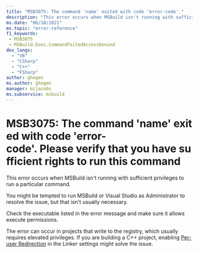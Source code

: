 ```yaml
---
title: "MSB3075: The command 'name' exited with code 'error-code'."
description: "This error occurs when MSBuild isn't running with sufficient privileges to run a particular command."
ms.date: "06/18/2021"
ms.topic: "error-reference"
f1_keywords:
 - MSB3075
 - MSBuild.Exec.CommandFailedAccessDenied
dev_langs:
  - "VB"
  - "CSharp"
  - "C++"
  - "FSharp"
author: ghogen
ms.author: ghogen
manager: mijacobs
ms.subservice: msbuild
---
```

# MSB3075: The command 'name' exited with code 'error-code'. Please verify that you have sufficient rights to run this command

This error occurs when MSBuild isn't running with sufficient privileges to run a particular command.

You might be tempted to run MSBuild or Visual Studio as Administrator to resolve the issue, but that isn't usually necessary.

Check the executable listed in the error message and make sure it allows execute permissions.

The error can occur in projects that write to the registry, which usually requires elevated privileges. If you are building a C++ project, enabling [Per-user Redirection](/cpp/build/reference/linker-property-pages#per-user-redirection) in the Linker settings might solve the issue.
